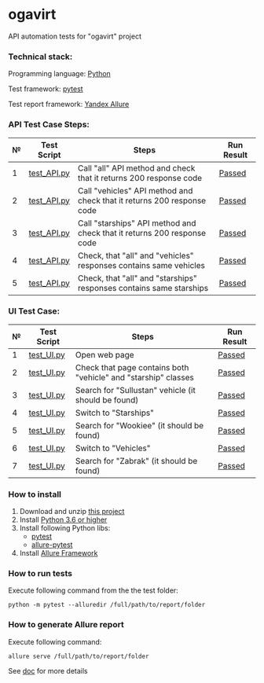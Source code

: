 # ogavirt
API automation tests for "ogavirt" project

### Technical stack:
Programming language: [Python](https://www.python.org/)

Test framework: [pytest](https://docs.pytest.org/en/latest/)

Test report framework: [Yandex Allure](http://allure.qatools.ru/)


### API Test Case Steps:

№   | Test Script                                                             | Steps                                                        | Run Result                                                                                                       
-- | ------------------------------------------------------------------------| ------------------------------------------------------------------------|-----------------------------------------------------------------------------------------------------------------------------------------------
1  | [test_API.py](https://github.com/alderven/ngti/blob/master/test_API.py) | Call "all" API method and check that it returns 200 response code       | [Passed](https://rawcdn.githack.com/alderven/ngti/1e8a53d4bd78708119970efb53cb418ee835eeee/allure-report/index.html#suites/7983043a6903f0897d9ea32d712c9b31/8016455467409c9f/)
2  | [test_API.py](https://github.com/alderven/ngti/blob/master/test_API.py) | Call "vehicles" API method and check that it returns 200 response code  | [Passed](https://rawcdn.githack.com/alderven/ngti/1e8a53d4bd78708119970efb53cb418ee835eeee/allure-report/index.html#suites/7983043a6903f0897d9ea32d712c9b31/8016455467409c9f/)
3  | [test_API.py](https://github.com/alderven/ngti/blob/master/test_API.py) | Call "starships" API method and check that it returns 200 response code | [Passed](https://rawcdn.githack.com/alderven/ngti/1e8a53d4bd78708119970efb53cb418ee835eeee/allure-report/index.html#suites/7983043a6903f0897d9ea32d712c9b31/8016455467409c9f/)
4  | [test_API.py](https://github.com/alderven/ngti/blob/master/test_API.py) | Check, that "all" and "vehicles" responses contains same vehicles       | [Passed](https://rawcdn.githack.com/alderven/ngti/1e8a53d4bd78708119970efb53cb418ee835eeee/allure-report/index.html#suites/7983043a6903f0897d9ea32d712c9b31/8016455467409c9f/)
5  | [test_API.py](https://github.com/alderven/ngti/blob/master/test_API.py) | Check, that "all" and "starships" responses contains same starships     | [Passed](https://rawcdn.githack.com/alderven/ngti/1e8a53d4bd78708119970efb53cb418ee835eeee/allure-report/index.html#suites/7983043a6903f0897d9ea32d712c9b31/8016455467409c9f/)  

### UI Test Case:

№   | Test Script                                                             | Steps                                                        | Run Result                                                                                                       
-- | ------------------------------------------------------------------------| ------------------------------------------------------------------------|-----------------------------------------------------------------------------------------------------------------------------------------------
1  | [test_UI.py](https://github.com/alderven/ngti/blob/master/test_UI.py) | Open web page       | [Passed](https://rawcdn.githack.com/alderven/ngti/1e8a53d4bd78708119970efb53cb418ee835eeee/allure-report/index.html#suites/d557be277f93322ae44b8632f35030b4/d1bbf711a41d9f6e/)
2  | [test_UI.py](https://github.com/alderven/ngti/blob/master/test_UI.py) | Check that page contains both "vehicle" and "starship" classes  | [Passed](https://rawcdn.githack.com/alderven/ngti/1e8a53d4bd78708119970efb53cb418ee835eeee/allure-report/index.html#suites/d557be277f93322ae44b8632f35030b4/d1bbf711a41d9f6e/)
3  | [test_UI.py](https://github.com/alderven/ngti/blob/master/test_UI.py) | Search for "Sullustan" vehicle (it should be found) | [Passed](https://rawcdn.githack.com/alderven/ngti/1e8a53d4bd78708119970efb53cb418ee835eeee/allure-report/index.html#suites/d557be277f93322ae44b8632f35030b4/d1bbf711a41d9f6e/)
4  | [test_UI.py](https://github.com/alderven/ngti/blob/master/test_UI.py) | Switch to "Starships"       | [Passed](https://rawcdn.githack.com/alderven/ngti/1e8a53d4bd78708119970efb53cb418ee835eeee/allure-report/index.html#suites/d557be277f93322ae44b8632f35030b4/d1bbf711a41d9f6e/)
5  | [test_UI.py](https://github.com/alderven/ngti/blob/master/test_UI.py) | Search for "Wookiee" (it should be found)     | [Passed](https://rawcdn.githack.com/alderven/ngti/1e8a53d4bd78708119970efb53cb418ee835eeee/allure-report/index.html#suites/d557be277f93322ae44b8632f35030b4/d1bbf711a41d9f6e/)  
6  | [test_UI.py](https://github.com/alderven/ngti/blob/master/test_UI.py) | Switch to "Vehicles"       | [Passed](https://rawcdn.githack.com/alderven/ngti/1e8a53d4bd78708119970efb53cb418ee835eeee/allure-report/index.html#suites/d557be277f93322ae44b8632f35030b4/d1bbf711a41d9f6e/)
7  | [test_UI.py](https://github.com/alderven/ngti/blob/master/test_UI.py) | Search for "Zabrak" (it should be found)     | [Passed](https://rawcdn.githack.com/alderven/ngti/1e8a53d4bd78708119970efb53cb418ee835eeee/allure-report/index.html#suites/d557be277f93322ae44b8632f35030b4/d1bbf711a41d9f6e/) 

### How to install
1. Download and unzip [this project](https://github.com/alderven/ogavirt/archive/master.zip)
1. Install [Python 3.6 or higher](https://www.python.org/downloads/)
1. Install following Python libs:
   * [pytest](https://docs.pytest.org/en/latest/)
   * [allure-pytest](https://pypi.python.org/pypi/allure-pytest)
1. Install [Allure Framework](https://docs.qameta.io/allure/latest/)


### How to run tests
Execute following command from the the test folder:
```
python -m pytest --alluredir /full/path/to/report/folder
```

### How to generate Allure report
Execute following command:
```
allure serve /full/path/to/report/folder
```
See [doc](https://docs.qameta.io/allure/#_report_generation) for more details
